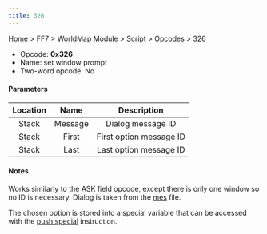 ```yaml
---
title: 326
---
```


[Home](Main%20Page.md) > [FF7](FF7.md) > [WorldMap Module](FF7/WorldMap%20Module.md) > [Script](FF7/WorldMap%20Module/Script.md) > [Opcodes](FF7/WorldMap%20Module/Script/Opcodes.md) > 326

-   Opcode: **0x326**
-   Name: set window prompt
-   Two-word opcode: No

#### Parameters

| Location |  Name   |       Description       |
|:--------:|:-------:|:-----------------------:|
|  Stack   | Message |    Dialog message ID    |
|  Stack   |  First  | First option message ID |
|  Stack   |  Last   | Last option message ID  |

#### Notes

Works similarly to the ASK field opcode, except there is only one window
so no ID is necessary. Dialog is taken from the [mes][] file.

The chosen option is stored into a special variable that can be accessed
with the [push special][] instruction.

  [mes]: ../../../../WorldMap%20Module/Dialog.md "wikilink"
  [push special]: ../../../../WorldMap%20Module/Script/Opcodes/117.md "wikilink"
